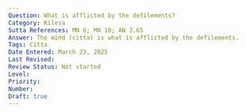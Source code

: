 ```yaml
---
Question: What is afflicted by the defilements?
Category: Kilesa
Sutta References: MN 6; MN 10; AN 3.65
Answer: The mind (citta) is what is afflicted by the defilements.
Tags: Citta
Date Entered: March 23, 2025
Last Revised:
Review Status: Not started
Level: 
Priority: 
Number: 
Draft: true
---
```


